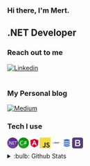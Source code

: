 ### Hi there, I'm Mert.

## .NET Developer

### Reach out to me
[![Linkedin](https://img.shields.io/badge/-Linkedin-blue?style=flat-square&logo=Linkedin&logoColor=fff&link=https://www.linkedin.com/in/mert-%C3%A7eken-196a3199/)](https://www.linkedin.com/in/mert-%C3%A7eken-196a3199/)&nbsp;
<br/>
<br/>

### My Personal blog
[![Medium](https://img.shields.io/badge/-Medium-black?style=flat-square&logo=Medium&logoColor=fff&link=https://medium.com/@mertceken)](https://medium.com/@mertceken)&nbsp;

### Tech I use
<img align="left" src="https://raw.githubusercontent.com/github/explore/93d8a67084f94b2a444e510199a6e7622e5b09a3/topics/dotnet/dotnet.png" width="25" height="25">
<img align="left" src="https://raw.githubusercontent.com/github/explore/80688e429a7d4ef2fca1e82350fe8e3517d3494d/topics/csharp/csharp.png" width="25" height="25">
<img align="left" src="https://raw.githubusercontent.com/github/explore/80688e429a7d4ef2fca1e82350fe8e3517d3494d/topics/angular/angular.png" width="25" height="25">
<img align="left" src="https://raw.githubusercontent.com/github/explore/80688e429a7d4ef2fca1e82350fe8e3517d3494d/topics/javascript/javascript.png" width="25" height="25">
<img align="left" src="https://raw.githubusercontent.com/github/explore/80688e429a7d4ef2fca1e82350fe8e3517d3494d/topics/jquery/jquery.png" width="25" height="25">
<img align="left" src="https://raw.githubusercontent.com/github/explore/80688e429a7d4ef2fca1e82350fe8e3517d3494d/topics/sql/sql.png" width="25" height="25">
<img align="left" src="https://raw.githubusercontent.com/github/explore/80688e429a7d4ef2fca1e82350fe8e3517d3494d/topics/bootstrap/bootstrap.png" width="25" height="25">


<br/>
<br/>
<details>
<summary>:bulb: Github Stats</summary>
<img src="https://github-readme-stats.vercel.app/api?username=mertceken&show_icons=true&theme=graywhite">
![visitors](https://visitor-badge.laobi.icu/badge?page_id=mertceken)
</details>


